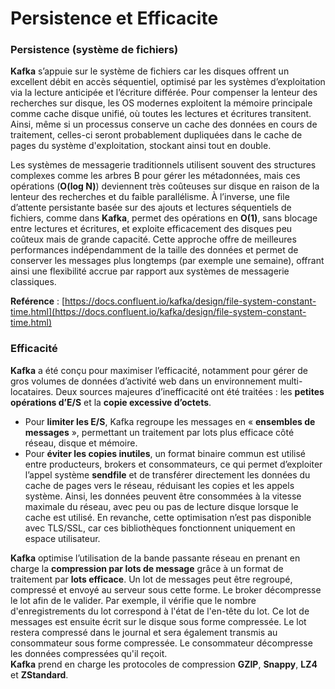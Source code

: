 # Persistence et Efficacite

### Persistence (système de fichiers)

**Kafka** s’appuie sur le système de fichiers car les disques offrent un excellent débit en accès séquentiel, optimisé par les systèmes d’exploitation via la lecture anticipée et l’écriture différée. Pour compenser la lenteur des recherches sur disque, les OS modernes exploitent la mémoire principale comme cache disque unifié, où toutes les lectures et écritures transitent. Ainsi, même si un processus conserve un cache des données en cours de traitement, celles-ci seront probablement dupliquées dans le cache de pages du système d'exploitation, stockant ainsi tout en double.

Les systèmes de messagerie traditionnels utilisent souvent des structures complexes comme les arbres B pour gérer les métadonnées, mais ces opérations (**O(log N)**) deviennent très coûteuses sur disque en raison de la lenteur des recherches et du faible parallélisme. À l’inverse, une file d’attente persistante basée sur des ajouts et lectures séquentiels de fichiers, comme dans **Kafka**, permet des opérations en **O(1)**, sans blocage entre lectures et écritures, et exploite efficacement des disques peu coûteux mais de grande capacité. Cette approche offre de meilleures performances indépendamment de la taille des données et permet de conserver les messages plus longtemps (par exemple une semaine), offrant ainsi une flexibilité accrue par rapport aux systèmes de messagerie classiques.

**Reférence** : [https://docs.confluent.io/kafka/design/file-system-constant-time.html](https://docs.confluent.io/kafka/design/file-system-constant-time.html)

### Efficacité

**Kafka** a été conçu pour maximiser l’efficacité, notamment pour gérer de gros volumes de données d’activité web dans un environnement multi-locataires. Deux sources majeures d’inefficacité ont été traitées : les **petites opérations d’E/S** et la **copie excessive d’octets**.

- Pour **limiter les E/S**, Kafka regroupe les messages en « **ensembles de messages** », permettant un traitement par lots plus efficace côté réseau, disque et mémoire. 
- Pour **éviter les copies inutiles**, un format binaire commun est utilisé entre producteurs, brokers et consommateurs, ce qui permet d’exploiter l’appel système **sendfile** et de transférer directement les données du cache de pages vers le réseau, réduisant les copies et les appels système. Ainsi, les données peuvent être consommées à la vitesse maximale du réseau, avec peu ou pas de lecture disque lorsque le cache est utilisé. En revanche, cette optimisation n’est pas disponible avec TLS/SSL, car ces bibliothèques fonctionnent uniquement en espace utilisateur.

**Kafka** optimise l’utilisation de la bande passante réseau en prenant en charge la **compression par lots de message** grâce à un format de traitement par **lots efficace**. Un lot de messages peut être regroupé, compressé et envoyé au serveur sous cette forme. Le broker décompresse le lot afin de le valider. Par exemple, il vérifie que le nombre d'enregistrements du lot correspond à l'état de l'en-tête du lot. Ce lot de messages est ensuite écrit sur le disque sous forme compressée. Le lot restera compressé dans le journal et sera également transmis au consommateur sous forme compressée. Le consommateur décompresse les données compressées qu'il reçoit. <br>
**Kafka** prend en charge les protocoles de compression **GZIP**, **Snappy**, **LZ4** et **ZStandard**.
